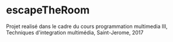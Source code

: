 # escapeTheRoom
Projet realisé dans le cadre du cours programmation multimedia III, Techniques d'integration multimédia, Saint-Jerome, 2017 

